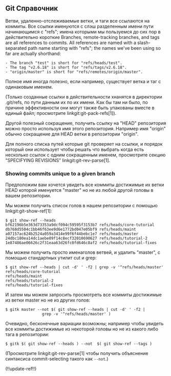 ## Git Справочник ##

Ветви, удаленно-отслеживаемые ветки, и таги все ссылаются на коммиты. Все ссылки именуются с слэш разделенным имени пути начинающимся с "refs"; имена которыми мы пользуемся до сих пор в действительно короткие
Branches, remote-tracking branches, and tags are all references to
commits.  All references are named with a slash-separated path name
starting with "refs"; the names we've been using so far are actually
shorthand:

	- The branch "test" is short for "refs/heads/test".
	- The tag "v2.6.18" is short for "refs/tags/v2.6.18".
	- "origin/master" is short for "refs/remotes/origin/master".

Полное имя иногда полезно, если например, существует ветка и таг с одинаковым именем.

(Только созданные ссылки в действительности хнанятся в директории .git/refs, по пути данным их по их имени. Как бы там ни было, по причине эффективности они могут также быть упакованы вместе в единый файл; просмотрите linkgit:git-pack-refs[1]).

Другой полезный сокращение, получить ссылку на "HEAD" репозитория можно просто используя имя этого репозитория. Например имя "origin" обычно сокращение для HEAD ветки в репозитории "origin".

Для полного списка путей которые git проверяет на ссылки, и порядок который они использует чтобы решать что выбрать когда есть несколько ссылок с одним сокращенным именем, просмотрите секцию "SPECIFYING REVISIONS" linkgit:git-rev-parse[1].


### Showing commits unique to a given branch ###

Предположим вам хочется увидеть все коммиты достижимые их ветки HEAD которой именуется "master" но не из любой другой головы в вашем репозитории.

Мы можем получить список голов в нашем репозитории с помощью linkgit:git-show-ref[1]:

    $ git show-ref --heads
    bf62196b5e363d73353a9dcf094c59595f3153b7 refs/heads/core-tutorial
    db768d5504c1bb46f63ee9d6e1772bd047e05bf9 refs/heads/maint
    a07157ac624b2524a059a3414e99f6f44bebc1e7 refs/heads/master
    24dbc180ea14dc1aebe09f14c8ecf32010690627 refs/heads/tutorial-2
    1e87486ae06626c2f31eaa63d26fc0fd646c8af2 refs/heads/tutorial-fixes

Мы можем получить просто именаголов ветвей, и удалить "master", с помощью стандартных утилит cut и grep:

    $ git show-ref --heads | cut -d' ' -f2 | grep -v '^refs/heads/master'
    refs/heads/core-tutorial
    refs/heads/maint
    refs/heads/tutorial-2
    refs/heads/tutorial-fixes

И затем мы можем запросить просмотреть все коммиты достижимые из ветки master но не из других голов:

    $ gitk master --not $( git show-ref --heads | cut -d' ' -f2 |
    				grep -v '^refs/heads/master' )

Очевидно, бесконечные вариации возможны; например чтобы увидеть все коммиты достижимые из некоторой головы но не из какого либо тага в репозитории:

    $ gitk $( git show-ref --heads ) --not  $( git show-ref --tags )

(Просмотрите linkgit:git-rev-parse[1] чтобы получить объяснение синтаксиса commit-selecting такого как `--not`.)

(!!update-ref!!)
